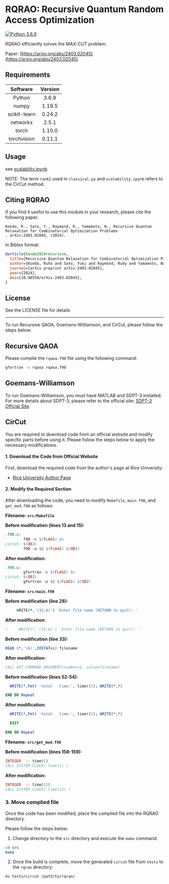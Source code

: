 # RQRAO: Recursive Quantum Random Access Optimization

[![Python 3.6.9](https://img.shields.io/badge/python-3.6-blue.svg)](https://www.python.org/downloads/release/python-360/)

RQRAO efficiently solves the MAX-CUT problem.

Paper: [https://arxiv.org/abs/2403.02045](https://arxiv.org/abs/2403.02045)

## Requirements

|Software|Version|
|:---:|:---:|
|Python|3.6.9|
|numpy|1.19.5|
|scikit-learn|0.24.2|
|networkx|2.5.1|
|torch|1.10.0|
|torchvision|0.11.1|

## Usage

see [scalability.ipynb](https://github.com/ToyotaCRDL/rqrao/blob/main/scalability.ipynb)

NOTE: The term `rank2` used in `classical.py` and `scalability.ipynb` refers to the CirCut method.

## Citing RQRAO

If you find it useful to use this module in your research, please cite the following paper.

```
Kondo, R., Sato, Y., Raymond, R., Yamamoto, N., Recursive Quantum Relaxation for Combinatorial Optimization Problems
, arXiv:2403.02045, (2024).
```

In Bibtex format:
 
```bibtex
@article{kondo2024recursive,
  title={Recursive Quantum Relaxation for Combinatorial Optimization Problems},
  author={Kondo, Ruho and Sato, Yuki and Raymond, Rudy and Yamamoto, Naoki},
  journal={arXiv preprint arXiv:2403.02045},
  year={2024},
  doi={10.48550/arXiv.2403.02045},
}
```

## License

See the LICENSE file for details

---

To run Recursive QAOA, Goemans-Williamson, and CirCut, please follow the steps below:


## Recursive QAOA
Please compile the `rqaoa.f90` file using the following command:
```bash
gfortran -o rqaoa rqaoa.f90
```

## Goemans-Williamson

To run Goemans-Williamson, you must have MATLAB and SDPT-3 installed.  
For more details about SDPT-3, please refer to the official site: [SDPT-3 Official Site](https://blog.nus.edu.sg/mattohkc/softwares/sdpt3/).


## CirCut

You are required to download code from an official website and modify specific parts before using it.
Please follow the steps below to apply the necessary modifications.

#### 1. Download the Code from Official Website
First, download the required code from the author's page at Rice University:

- [Rice University Author Page](https://www.cmor-faculty.rice.edu/~zhang/circut/index.html)

#### 2. Modify the Required Section
After downloading the code, you need to modify `Makefile`, `main.f90`, and `get_mod.f90` as follows:

**Filename: `src/Makefile`**

**Before modification (lines 13 and 15):**
```makefile
.f90.o:
        f90 -c $(FLAGS) $<
circut: $(OBJ)
        f90 -o $@ $(FLAGS) $(OBJ)
```

**After modification:**
```makefile
.f90.o:
        gfortran -c $(FLAGS) $<
circut: $(OBJ)
        gfortran -o $@ $(FLAGS) $(OBJ)
```

**Filename: `src/main.f90`**

**Before modification (line 28):**
```fortran
     WRITE(*,'(1X,A)') 'Enter file name (RETURN to quit): '
```

**After modification:**
```fortran
!     WRITE(*,'(1X,A)') 'Enter file name (RETURN to quit): '
```

**Before modification (line 33):**
```fortran
READ (*,'(A)',IOSTAT=i) filename
```

**After modification:**
```fortran
CALL GET_COMMAND_ARGUMENT(number=1, value=filename)
```

**Before modification (lines 52-54):**
```fortran
  WRITE(*,Fmt) 'total   time:', timer(2); WRITE(*,*)

END DO Repeat
```

**After modification:**
```fortran
  WRITE(*,Fmt) 'total   time:', timer(2); WRITE(*,*)

  EXIT

END DO Repeat
```

**Filename: `src/get_mod.f90`**

**Before modification (lines 158-159):**
```fortran
INTEGER  :: time(1)
CALL SYSTEM_CLOCK( time(1) )
```

**After modification:**
```fortran
INTEGER  :: time(12)
CALL SYSTEM_CLOCK( time(12) )
```

### 3. Move complied file
Once the code has been modified, place the compiled file into the RQRAO directory.

Please follow the steps below:

1. Change directory to the `src` directory and execute the `make` command:
```bash
cd src
make
```

2. Once the build is complete, move the generated `circut` file from `tests` to the `rqrao` directory:
```bash
mv tests/circut /path/to/rqrao/
```
